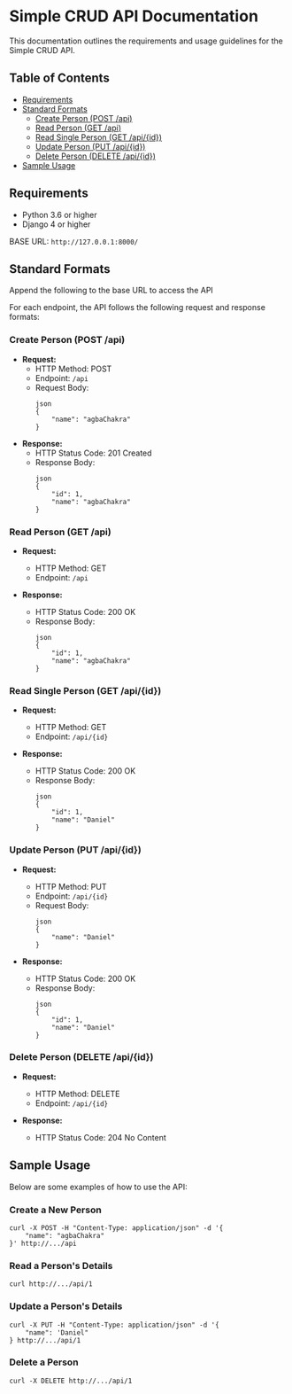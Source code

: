 # Simple CRUD API Documentation

This documentation outlines the requirements and usage guidelines for the Simple CRUD API.

## Table of Contents
- [Requirements](#requirements)
- [Standard Formats](#standard-formats)
	- [Create Person (POST /api)](#create-person-post-api)
	- [Read Person (GET /api)](#read-person-get-api)
	- [Read Single Person (GET /api/{id})](#read-single-person-get-apiid)
	- [Update Person (PUT /api/{id})](#update-person-put-apiid)
	- [Delete Person (DELETE /api/{id})](#delete-person-delete-apiid)
- [Sample Usage](#sample-usage)


## Requirements

- Python 3.6 or higher
- Django 4 or higher

BASE URL: `http://127.0.0.1:8000/`

## Standard Formats
Append the following to the base URL to access the API

For each endpoint, the API follows the following request and response formats:

### Create Person (POST /api)
- **Request:**
	- HTTP Method: POST
	- Endpoint: `/api`
	- Request Body: 
		```
		json
		{
			"name": "agbaChakra"
		}
		```
- **Response:**
	- HTTP Status Code: 201 Created
	- Response Body:
		```
		json
		{
			"id": 1,
			"name": "agbaChakra"
		}
		```

### Read Person (GET /api)
- **Request:**
	- HTTP Method: GET
	- Endpoint: `/api`

- **Response:**
	- HTTP Status Code: 200 OK
	- Response Body:
		```
		json
		{
			"id": 1,
			"name": "agbaChakra"
		}
		```

### Read Single Person (GET /api/{id})
-  **Request:**
	- HTTP Method: GET
	- Endpoint: `/api/{id}`

- **Response:**
	- HTTP Status Code: 200 OK
	- Response Body:
		```
		json
		{
			"id": 1,
			"name": "Daniel"
		}
		```


### Update Person (PUT /api/{id})
-  **Request:**
	- HTTP Method: PUT
	- Endpoint: `/api/{id}`
	- Request Body:
		```
		json
		{
			"name": "Daniel"
		}
		```

- **Response:**
	- HTTP Status Code: 200 OK
	- Response Body:
		```
		json
		{
			"id": 1,
			"name": "Daniel"
		}
		```

### Delete Person (DELETE /api/{id})
- **Request:**
	- HTTP Method: DELETE
	- Endpoint: `/api/{id}`

- **Response:**
	- HTTP Status Code: 204 No Content


## Sample Usage

Below are some examples of how to use the API:

### Create a New Person

``` shell
curl -X POST -H "Content-Type: application/json" -d '{
	"name": "agbaChakra"
}' http://.../api

```

### Read a Person's Details

```shell
curl http://.../api/1
```

### Update a Person's Details

```shell
curl -X PUT -H "Content-Type: application/json" -d '{
	"name": 'Daniel"
} http://.../api/1
```

### Delete a Person

```shell
curl -X DELETE http://.../api/1
```
